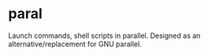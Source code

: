 paral
=====

Launch commands, shell scripts in parallel.  Designed as an alternative/replacement for GNU parallel.
